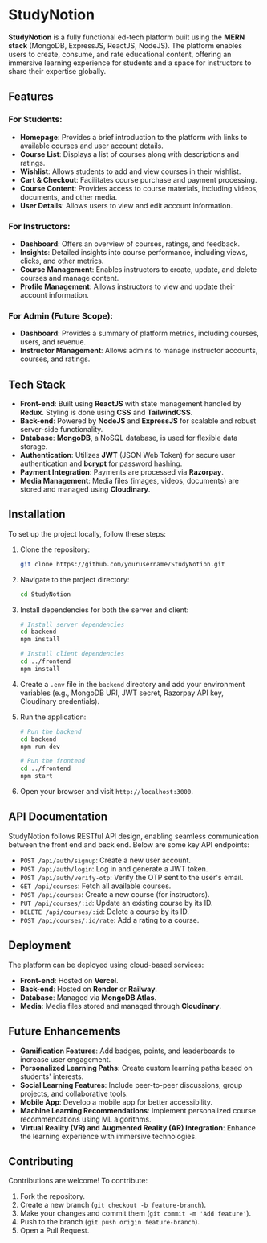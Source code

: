 
# StudyNotion

**StudyNotion** is a fully functional ed-tech platform built using the **MERN stack** (MongoDB, ExpressJS, ReactJS, NodeJS). The platform enables users to create, consume, and rate educational content, offering an immersive learning experience for students and a space for instructors to share their expertise globally.

## Features

### For Students:
- **Homepage**: Provides a brief introduction to the platform with links to available courses and user account details.
- **Course List**: Displays a list of courses along with descriptions and ratings.
- **Wishlist**: Allows students to add and view courses in their wishlist.
- **Cart & Checkout**: Facilitates course purchase and payment processing.
- **Course Content**: Provides access to course materials, including videos, documents, and other media.
- **User Details**: Allows users to view and edit account information.

### For Instructors:
- **Dashboard**: Offers an overview of courses, ratings, and feedback.
- **Insights**: Detailed insights into course performance, including views, clicks, and other metrics.
- **Course Management**: Enables instructors to create, update, and delete courses and manage content.
- **Profile Management**: Allows instructors to view and update their account information.

### For Admin (Future Scope):
- **Dashboard**: Provides a summary of platform metrics, including courses, users, and revenue.
- **Instructor Management**: Allows admins to manage instructor accounts, courses, and ratings.

## Tech Stack

- **Front-end**: Built using **ReactJS** with state management handled by **Redux**. Styling is done using **CSS** and **TailwindCSS**.
- **Back-end**: Powered by **NodeJS** and **ExpressJS** for scalable and robust server-side functionality.
- **Database**: **MongoDB**, a NoSQL database, is used for flexible data storage.
- **Authentication**: Utilizes **JWT** (JSON Web Token) for secure user authentication and **bcrypt** for password hashing.
- **Payment Integration**: Payments are processed via **Razorpay**.
- **Media Management**: Media files (images, videos, documents) are stored and managed using **Cloudinary**.

## Installation

To set up the project locally, follow these steps:

1. Clone the repository:
   ```bash
   git clone https://github.com/yourusername/StudyNotion.git
   ```
   
2. Navigate to the project directory:
   ```bash
   cd StudyNotion
   ```

3. Install dependencies for both the server and client:
   ```bash
   # Install server dependencies
   cd backend
   npm install

   # Install client dependencies
   cd ../frontend
   npm install
   ```

4. Create a `.env` file in the `backend` directory and add your environment variables (e.g., MongoDB URI, JWT secret, Razorpay API key, Cloudinary credentials).

5. Run the application:
   ```bash
   # Run the backend
   cd backend
   npm run dev

   # Run the frontend
   cd ../frontend
   npm start
   ```

6. Open your browser and visit `http://localhost:3000`.

## API Documentation

StudyNotion follows RESTful API design, enabling seamless communication between the front end and back end. Below are some key API endpoints:

- `POST /api/auth/signup`: Create a new user account.
- `POST /api/auth/login`: Log in and generate a JWT token.
- `POST /api/auth/verify-otp`: Verify the OTP sent to the user's email.
- `GET /api/courses`: Fetch all available courses.
- `POST /api/courses`: Create a new course (for instructors).
- `PUT /api/courses/:id`: Update an existing course by its ID.
- `DELETE /api/courses/:id`: Delete a course by its ID.
- `POST /api/courses/:id/rate`: Add a rating to a course.

## Deployment

The platform can be deployed using cloud-based services:

- **Front-end**: Hosted on **Vercel**.
- **Back-end**: Hosted on **Render** or **Railway**.
- **Database**: Managed via **MongoDB Atlas**.
- **Media**: Media files stored and managed through **Cloudinary**.

## Future Enhancements

- **Gamification Features**: Add badges, points, and leaderboards to increase user engagement.
- **Personalized Learning Paths**: Create custom learning paths based on students' interests.
- **Social Learning Features**: Include peer-to-peer discussions, group projects, and collaborative tools.
- **Mobile App**: Develop a mobile app for better accessibility.
- **Machine Learning Recommendations**: Implement personalized course recommendations using ML algorithms.
- **Virtual Reality (VR) and Augmented Reality (AR) Integration**: Enhance the learning experience with immersive technologies.

## Contributing

Contributions are welcome! To contribute:

1. Fork the repository.
2. Create a new branch (`git checkout -b feature-branch`).
3. Make your changes and commit them (`git commit -m 'Add feature'`).
4. Push to the branch (`git push origin feature-branch`).
5. Open a Pull Request.
